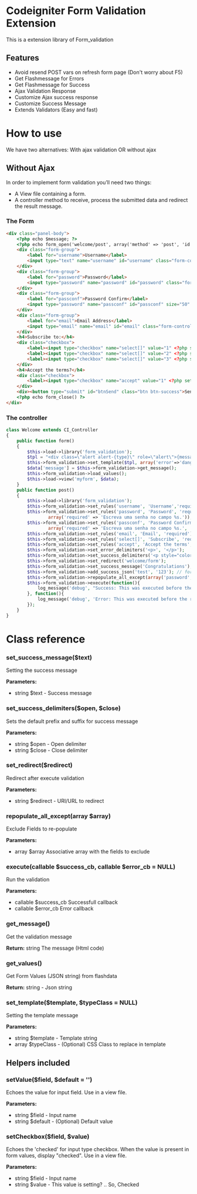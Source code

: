# Codeigniter Form Validation Extension
This is a extension library of Form_validation
## Features
* Avoid resend POST vars on refresh form page (Don't worry about F5)
* Get Flashmessage for Errors
* Get Flashmessage for Success
* Ajax Validation Response
* Customize Ajax success response
* Customize Success Message
* Extends Validators (Easy and fast)

# How to use
We have two alternatives: With ajax validation OR without ajax
## Without Ajax
In order to implement form validation you’ll need two things:
* A View file containing a form.
* A controller method to receive, process the submitted data and redirect the result message.
### The Form
```html
<div class="panel-body">
    <?php echo $message; ?>
    <?php echo form_open('welcome/post', array('method' => 'post', 'id' => 'frmCadastro')); ?>
    <div class="form-group">
        <label for="username">Username</label>
        <input type="text" name="username" id="username" class="form-control" size="50" value="<?php setValue('username') ?>">
    </div>
    <div class="form-group">
        <label for="password">Password</label>
        <input type="password" name="password" id="password" class="form-control" size="50">
    </div>
    <div class="form-group">
        <label for="passconf">Password Confirm</label>
        <input type="password" name="passconf" id="passconf" size="50" class="form-control">
    </div>
    <div class="form-group">
        <label for="email">Email Address</label>
        <input type="email" name="email" id="email" class="form-control" size="50" value="<?php setValue('email') ?>">
    </div>
    <h4>Subscribe to:</h4>
    <div class="checkbox">
        <label><input type="checkbox" name="select[]" value="1" <?php setCheckbox('select', '1') ?>> Newsletter</label>
        <label><input type="checkbox" name="select[]" value="2" <?php setCheckbox('select', '2') ?>> Promotions</label>
        <label><input type="checkbox" name="select[]" value="3" <?php setCheckbox('select', '3') ?>> Free stuff</label>
    </div>
    <h4>Accept the terms?</h4>
    <div class="checkbox">
        <label><input type="checkbox" name="accept" value="1" <?php setCheckbox('accept', '1') ?>> I accept</label>
    </div>
    <div><button type="submit" id="btnSend" class="btn btn-success">Send</button></div>
    <?php echo form_close() ?>
</div>
```
### The controller

```php
class Welcome extends CI_Controller
{
    public function form()
    {
        $this->load->library('form_validation');
        $tpl = "<div class=\"alert alert-{type}\" role=\"alert\">{message}</div>";
        $this->form_validation->set_template($tpl, array('error'=>'danger'));
        $data['message'] = $this->form_validation->get_message();
        $this->form_validation->load_values();
        $this->load->view('myform', $data);
    }
    public function post()
    {
        $this->load->library('form_validation');
        $this->form_validation->set_rules('username', 'Username','required');
        $this->form_validation->set_rules('password', 'Password', 'required',
                array('required' => 'Escreva uma senha no campo %s.'));
        $this->form_validation->set_rules('passconf', 'Password Confirmation', 'required|matches[password]', 
                array('required' => 'Escreva uma senha no campo %s.', 'matches'=>'Password não coincide'));
        $this->form_validation->set_rules('email', 'Email', 'required');
        $this->form_validation->set_rules('select[]', 'Subscribe', 'required');
        $this->form_validation->set_rules('accept', 'Accept the terms', 'required');
        $this->form_validation->set_error_delimiters('<p>', '</p>');
        $this->form_validation->set_success_delimiters('<p style="color: green">', '</p>');
        $this->form_validation->set_redirect('welcome/form');
        $this->form_validation->set_success_message('Congratulations');
        $this->form_validation->add_success_json('test', '123'); // for ajax request
        $this->form_validation->repopulate_all_except(array('password', 'passconf'));
        $this->form_validation->execute(function(){ 
            log_message('debug', "Success: This was executed before the redirect (or before the response ajax)");
        }, function(){
            log_message('debug', 'Error: This was executed before the redirect (or before the response ajax)');
        });
    }
}
```

# Class reference
### set_success_message($text)
Setting the success message

**Parameters:**

* string $text - Success message
### set_success_delimiters($open, $close)
Sets the default prefix and suffix for success message

**Parameters:**

* string $open - Open delimiter
* string $close - Close delimiter

### set_redirect($redirect)
Redirect after execute validation

**Parameters:**

* string $redirect - URI/URL to redirect

### repopulate_all_except(array $array)
Exclude Fields to re-populate

**Parameters:**

* array $array Associative array with the fields to exclude

### execute(callable $success_cb, callable $error_cb = NULL)
Run the validation

**Parameters:**

* callable $success_cb Successfull callback
* callable $error_cb Error callback


### get_message()
Get the validation message

**Return:** string The message (Html code)
### get_values()
Get Form Values (JSON string) from flashdata

**Return:** string - Json string
### set_template($template, $typeClass = NULL)
Setting the template message

**Parameters:**

* string $template - Template string
* array $typeClass - (Optional) CSS Class to replace in template

## Helpers included
### setValue($field, $default = '')
Echoes the value for input field. Use in a view file. 

**Parameters:**

* string $field - Input name
* string $default - (Optional) Default value
### setCheckbox($field, $value)
Echoes the 'checked' for input type checkbox. When the value is present in form values, display "checked". Use in a view file. 

**Parameters:**

* string $field - Input name
* string $value - This value is setting? .. So, Checked

